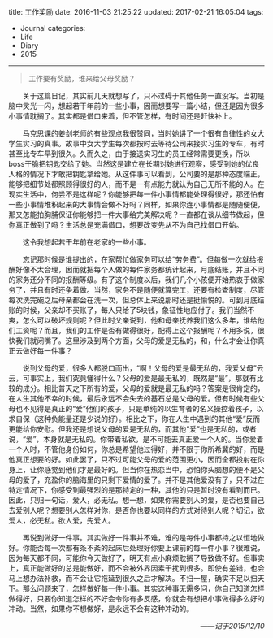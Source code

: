 title: 工作奖励
date: 2016-11-03 21:25:22
updated: 2017-02-21 16:05:04
tags:
- Journal
categories:
- Life
- Diary
- 2015
---
> 工作要有奖励，谁来给父母奖励？

<div style="text-indent:2em">
<p>关于这篇日记，其实前几天就想写了，只不过碍于其他任务一直没写。当初是脑中灵光一闪，想起若干年前的一些小事，因而想要写一篇小结，但还是因为很多小事情耽搁了。其实都是借口来着，但不管怎样，有时间还是赶快补上。</p>
<p>马克思课的姜剑老师的有些观点我很赞同，当时她讲了一个很有自律性的女大学生实习的真事。故事中女大学生每次都按时去等待公司来接实习生的专车，有时甚至比专车早到很久。久而久之，由于接送实习生的员工经常需要更换，所以boss干脆把钥匙交给了她。当然这是建立在长期对她进行观察，感受到她的优良人格的情况下才敢把钥匙拿给她。从这件事可以看到，公司要的是那种态度端正，能够把细节处都照顾得很好的人，而不是一有点能力就认为自己无所不能的人。在现实生活中，何尝不是这样呢？你能够把每一件小事情都能处理得很好，那还怕有一些小事情堆积起来的大事情会做不好吗？同样，如果你连小事情都是随随便便，那又怎能拍胸脯保证你能够把一件大事给完美解决呢？一直都在谈从细节做起，但你真正做到了吗？生活总是充满借口，想要改变先从不为自己找借口开始。</p>
<p> 这令我想起若干年前在老家的一些小事。</p>
<p>忘记那时候是谁提出的，在家帮忙做家务可以给“劳务费”。但每做一次就给报酬好像不太合理，因而就把每个人做的每件家务都统计起来，月底结账，并且不同的家务还分不同的报酬等级。有了这个制度以后，我们几个小孩便开始热衷于做家务了，并且有时还争着做。当然，家务不是随便就算完工，还要有检查制度，尽管每次洗完碗之后母亲都会在洗一次，但总体上来说那时还是挺愉悦的。可到月底结账的时候，父亲却不买账了，每人只给了5块钱，象征性地应付了。我们当然不爽，怎么可以破坏规则呢？但此时父亲说到，他和母亲抚养我们这么多年，谁给他们工资呢？而且，我们的工作是否有做得很好，配得上这个报酬呢？不用多说，很快我们就闭嘴了。这里涉及到两个方面，父母的爱是无私的，和，什么才会让你真正去做好每一件事？</p>
<p>说到父母的爱，很多人都脱口而出，“啊！父母的爱是最无私的，我爱父母”云云，可事实上，我们究竟懂得什么？父母的爱是最无私的，既然是“最”，那就有比较的成分。相比普天之下所有的爱，父母的爱就是最无私的吗？答案是很肯定的，在人生其他不幸的时候，最后永远不会失去的基石总是父母的爱。但有时候有些父母也不见得是真正的“爱”他们的孩子，只是单纯的以生育者的名义操控着孩子，以求自保（这种负能量还是少说的好）。相比之下，你在人生中遇到的其他“爱”反而更能给你安慰。但我还是想说父母的爱是无私的，而其他“爱”也是无私的，或者说，“爱”，本身就是无私的。你带着私欲，是不可能去真正爱一个人的。当你爱着一个人时，不管他身份如何，你总是希望他过得好，并不限于你所希冀的好，而是他真正想要的好。如此罢了，只不过可能父母的爱的范围更小，因而全都投射在你身上，让你感觉到他们才是最好的。但当你在热恋当中，恐怕你头脑想的便不是父母的爱了，充盈你的脑海里的只剩下爱情的爱了。并不是其他爱没有了，只不过在特定情况下，你感受到最强烈的是那特定的一种，其他的只是暂时没有看到而已。因此，只归一句话，爱人，必无私。想一想，如果你需要别人的爱，是否也要自己去爱别人呢？想要别人怎样对你，是否你也要以同样的方式对待别人呢？切记，欲爱人，必无私。欲人爱，先爱人。</p>
<p>再说到做好一件事。其实做好一件事并不难，难的是每件小事都持之以恒地做好。你能否每一次都有条不紊的起床后处理好你要上课前的每一件小事？很难说，因为每天都不同，可能你今天做好了，明天有点小麻烦耽搁了导致做不好。但事实上，真正能做好的总是能做好，而不会被外界因素干扰到很多。即使有差错，也会马上想办法补救，而不会让它拖延到很久之后才解决。不扫一屋，确实不足以扫天下。那么问题来了，怎样做好每一件小事。其实这种事无需多问，你自己知道怎样做得好，只要你知道怎样的不好会令你有多反感，你就会有想把小事做得多么好的冲动。当然，如果你不想做好，是永远不会有这种冲动的。</p>
</div>

<div style="text-align:right;font-style:italic">
——记于2015/12/10
</div>